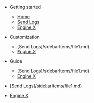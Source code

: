 <!-- docs/_sidebar.md -->

- Getting started

    - [Home](/)
    - [Send Logs](/sidebarItems/file1.md)
    - [Engine X](/sidebarItems/file2.md)
    
- Customization

    - [Send Logs]/sidebarItems/file1.md)
    - [Engine X](/sidebarItems/file2.md)

- Guide
    - [Send Logs]/sidebarItems/file1.md)
    - [Engine X](/sidebarItems/file2.md)

- [Send Logs]/sidebarItems/file1.md)
- [Engine X](/sidebarItems/file2.md)
